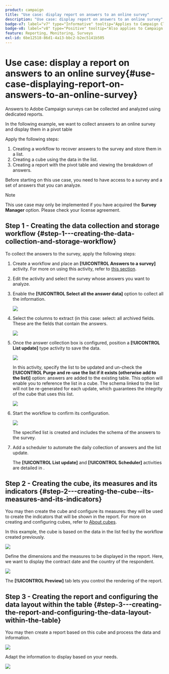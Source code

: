 ```yaml
---
product: campaign
title: "Use case: display report on answers to an online survey"
description: "Use case: display report on answers to an online survey"
badge-v7: label="v7" type="Informative" tooltip="Applies to Campaign Classic v7"
badge-v8: label="v8" type="Positive" tooltip="Also applies to Campaign v8"
feature: Reporting, Monitoring, Surveys
exl-id: 6be12518-86d1-4a13-bbc2-b2ec5141b505
---
```

# Use case: display a report on answers to an online survey{#use-case-displaying-report-on-answers-to-an-online-survey}

 

Answers to Adobe Campaign surveys can be collected and analyzed using dedicated reports.

In the following example, we want to collect answers to an online survey and display them in a pivot table

Apply the following steps:

1. Creating a workflow to recover answers to the survey and store them in a list.
1. Creating a cube using the data in the list.
1. Creating a report with the pivot table and viewing the breakdown of answers.

Before starting on this use case, you need to have access to a survey and a set of answers that you can analyze.

>[!NOTE]
>
>This use case may only be implemented if you have acquired the **Survey Manager** option. Please check your license agreement.

## Step 1 - Creating the data collection and storage workflow {#step-1---creating-the-data-collection-and-storage-workflow}

To collect the answers to the survey, apply the following steps:

1. Create a workflow and place an **[!UICONTROL Answers to a survey]** activity. For more on using this activity, refer to [this section](../../surveys/using/publish--track-and-use-collected-data.md#using-the-collected-data).
1. Edit the activity and select the survey whose answers you want to analyze.
1. Enable the **[!UICONTROL Select all the answer data]** option to collect all the information.

   ![](../../surveys/using/assets/reporting_usecase_1_01.png)

1. Select the columns to extract (in this case: select: all archived fields. These are the fields that contain the answers.

   ![](../../surveys/using/assets/reporting_usecase_1_02.png)

1. Once the answer collection box is configured, position a **[!UICONTROL List update]** type activity to save the data.

   ![](../../surveys/using/assets/reporting_usecase_1_04.png)

   In this activity, specify the list to be updated and un-check the **[!UICONTROL Purge and re-use the list if it exists (otherwise add to the list)]** option: answers are added to the existing table. This option will enable you to reference the list in a cube. The schema linked to the list will not be re-generated for each update, which guarantees the integrity of the cube that uses this list.

   ![](../../surveys/using/assets/reporting_usecase_1_03.png)

1. Start the workflow to confirm its configuration.

   ![](../../surveys/using/assets/reporting_usecase_1_05.png)

   The specified list is created and includes the schema of the answers to the survey.

1. Add a scheduler to automate the daily collection of answers and the list update.

   The **[!UICONTROL List update]** and **[!UICONTROL Scheduler]** activities are detailed in .

## Step 2 - Creating the cube, its measures and its indicators {#step-2---creating-the-cube--its-measures-and-its-indicators}

You may then create the cube and configure its measures: they will be used to create the indicators that will be shown in the report. For more on creating and configuring cubes, refer to [About cubes](../../reporting/using/ac-cubes.md).

In this example, the cube is based on the data in the list fed by the workflow created previously.

![](../../surveys/using/assets/reporting_usecase_2_01.png)

Define the dimensions and the measures to be displayed in the report. Here, we want to display the contract date and the country of the respondent.

![](../../surveys/using/assets/reporting_usecase_2_02.png)

The **[!UICONTROL Preview]** tab lets you control the rendering of the report.

## Step 3 - Creating the report and configuring the data layout within the table {#step-3---creating-the-report-and-configuring-the-data-layout-within-the-table}

You may then create a report based on this cube and process the data and information.

![](../../surveys/using/assets/reporting_usecase_3_01.png)

Adapt the information to display based on your needs.

![](../../surveys/using/assets/reporting_usecase_3_02.png)
